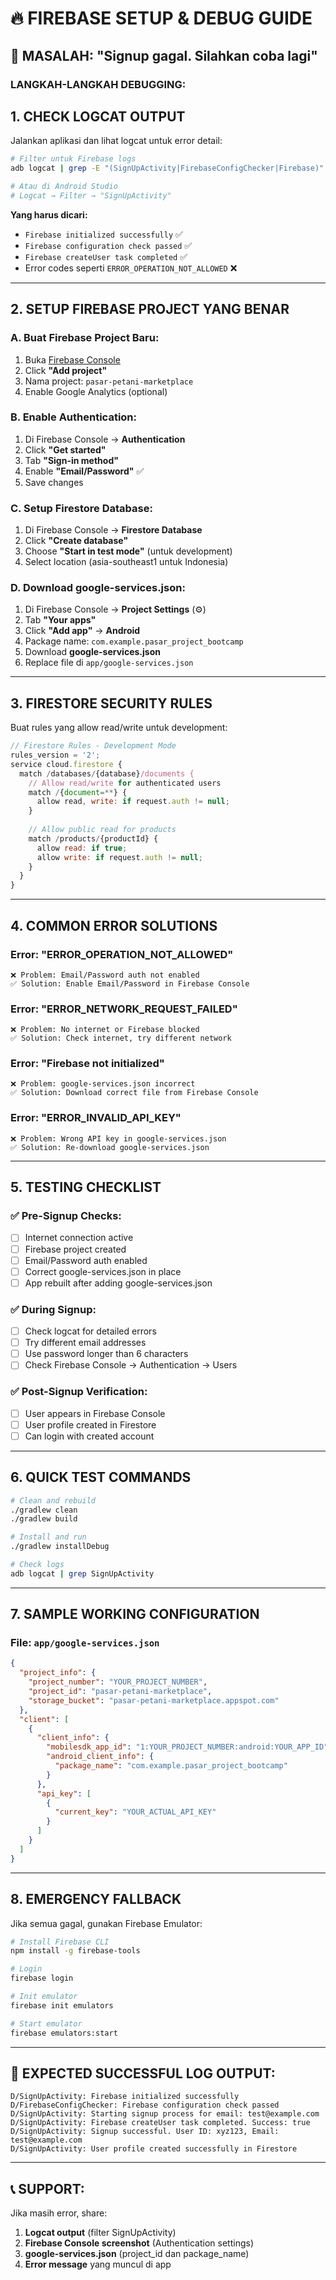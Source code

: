 # 🔥 **FIREBASE SETUP & DEBUG GUIDE**

## 🚨 **MASALAH: "Signup gagal. Silahkan coba lagi"**

### **LANGKAH-LANGKAH DEBUGGING:**

## 1. **CHECK LOGCAT OUTPUT**
Jalankan aplikasi dan lihat logcat untuk error detail:
```bash
# Filter untuk Firebase logs
adb logcat | grep -E "(SignUpActivity|FirebaseConfigChecker|Firebase)"

# Atau di Android Studio
# Logcat → Filter → "SignUpActivity"
```

**Yang harus dicari:**
- `Firebase initialized successfully` ✅
- `Firebase configuration check passed` ✅  
- `Firebase createUser task completed` ✅
- Error codes seperti `ERROR_OPERATION_NOT_ALLOWED` ❌

---

## 2. **SETUP FIREBASE PROJECT YANG BENAR**

### **A. Buat Firebase Project Baru:**
1. Buka [Firebase Console](https://console.firebase.google.com)
2. Click **"Add project"**
3. Nama project: `pasar-petani-marketplace`
4. Enable Google Analytics (optional)

### **B. Enable Authentication:**
1. Di Firebase Console → **Authentication**
2. Click **"Get started"**
3. Tab **"Sign-in method"**
4. Enable **"Email/Password"** ✅
5. Save changes

### **C. Setup Firestore Database:**
1. Di Firebase Console → **Firestore Database**
2. Click **"Create database"**
3. Choose **"Start in test mode"** (untuk development)
4. Select location (asia-southeast1 untuk Indonesia)

### **D. Download google-services.json:**
1. Di Firebase Console → **Project Settings** (⚙️)
2. Tab **"Your apps"**
3. Click **"Add app"** → **Android**
4. Package name: `com.example.pasar_project_bootcamp`
5. Download **google-services.json**
6. Replace file di `app/google-services.json`

---

## 3. **FIRESTORE SECURITY RULES**

Buat rules yang allow read/write untuk development:

```javascript
// Firestore Rules - Development Mode
rules_version = '2';
service cloud.firestore {
  match /databases/{database}/documents {
    // Allow read/write for authenticated users
    match /{document=**} {
      allow read, write: if request.auth != null;
    }
    
    // Allow public read for products
    match /products/{productId} {
      allow read: if true;
      allow write: if request.auth != null;
    }
  }
}
```

---

## 4. **COMMON ERROR SOLUTIONS**

### **Error: "ERROR_OPERATION_NOT_ALLOWED"**
```
❌ Problem: Email/Password auth not enabled
✅ Solution: Enable Email/Password in Firebase Console
```

### **Error: "ERROR_NETWORK_REQUEST_FAILED"**
```
❌ Problem: No internet or Firebase blocked
✅ Solution: Check internet, try different network
```

### **Error: "Firebase not initialized"**
```
❌ Problem: google-services.json incorrect
✅ Solution: Download correct file from Firebase Console
```

### **Error: "ERROR_INVALID_API_KEY"**
```
❌ Problem: Wrong API key in google-services.json
✅ Solution: Re-download google-services.json
```

---

## 5. **TESTING CHECKLIST**

### **✅ Pre-Signup Checks:**
- [ ] Internet connection active
- [ ] Firebase project created
- [ ] Email/Password auth enabled
- [ ] Correct google-services.json in place
- [ ] App rebuilt after adding google-services.json

### **✅ During Signup:**
- [ ] Check logcat for detailed errors
- [ ] Try different email addresses
- [ ] Use password longer than 6 characters
- [ ] Check Firebase Console → Authentication → Users

### **✅ Post-Signup Verification:**
- [ ] User appears in Firebase Console
- [ ] User profile created in Firestore
- [ ] Can login with created account

---

## 6. **QUICK TEST COMMANDS**

```bash
# Clean and rebuild
./gradlew clean
./gradlew build

# Install and run
./gradlew installDebug

# Check logs
adb logcat | grep SignUpActivity
```

---

## 7. **SAMPLE WORKING CONFIGURATION**

### **File: `app/google-services.json`**
```json
{
  "project_info": {
    "project_number": "YOUR_PROJECT_NUMBER",
    "project_id": "pasar-petani-marketplace",
    "storage_bucket": "pasar-petani-marketplace.appspot.com"
  },
  "client": [
    {
      "client_info": {
        "mobilesdk_app_id": "1:YOUR_PROJECT_NUMBER:android:YOUR_APP_ID",
        "android_client_info": {
          "package_name": "com.example.pasar_project_bootcamp"
        }
      },
      "api_key": [
        {
          "current_key": "YOUR_ACTUAL_API_KEY"
        }
      ]
    }
  ]
}
```

---

## 8. **EMERGENCY FALLBACK**

Jika semua gagal, gunakan Firebase Emulator:

```bash
# Install Firebase CLI
npm install -g firebase-tools

# Login
firebase login

# Init emulator
firebase init emulators

# Start emulator
firebase emulators:start
```

---

## 🎯 **EXPECTED SUCCESSFUL LOG OUTPUT:**

```
D/SignUpActivity: Firebase initialized successfully
D/FirebaseConfigChecker: Firebase configuration check passed
D/SignUpActivity: Starting signup process for email: test@example.com
D/SignUpActivity: Firebase createUser task completed. Success: true
D/SignUpActivity: Signup successful. User ID: xyz123, Email: test@example.com
D/SignUpActivity: User profile created successfully in Firestore
```

---

## 📞 **SUPPORT:**

Jika masih error, share:
1. **Logcat output** (filter SignUpActivity)
2. **Firebase Console screenshot** (Authentication settings)
3. **google-services.json** (project_id dan package_name)
4. **Error message** yang muncul di app